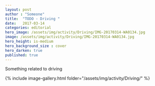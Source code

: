 ```yaml
---
layout: post
author : "Someone"
title:  "TODO - Driving "
date:   2017-03-14 
categories: editorial
hero_image: /assets/img/activity/Driving/IMG-20170314-WA0134.jpg
image: /assets/img/activity/Driving/IMG-20170314-WA0134.jpg
hero_height: is-medium
hero_background_size : cover
hero_darken: true
published: true
---
```


Something related to driving

{% include image-gallery.html folder="/assets/img/activity/Driving/" %}